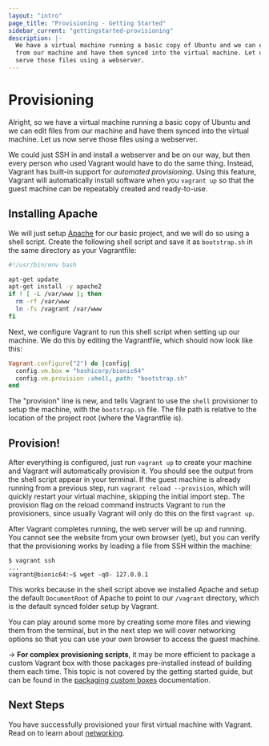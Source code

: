 ```yaml
---
layout: "intro"
page_title: "Provisioning - Getting Started"
sidebar_current: "gettingstarted-provisioning"
description: |-
  We have a virtual machine running a basic copy of Ubuntu and we can edit files
  from our machine and have them synced into the virtual machine. Let us now
  serve those files using a webserver.
---
```


# Provisioning

Alright, so we have a virtual machine running a basic copy of Ubuntu and
we can edit files from our machine and have them synced into the virtual machine.
Let us now serve those files using a webserver.

We could just SSH in and install a webserver and be on our way, but then
every person who used Vagrant would have to do the same thing. Instead,
Vagrant has built-in support for _automated provisioning_. Using this
feature, Vagrant will automatically install software when you `vagrant up`
so that the guest machine can be repeatably created and ready-to-use.

## Installing Apache

We will just setup [Apache](http://httpd.apache.org/) for our basic project,
and we will do so using a shell script. Create the following shell script
and save it as `bootstrap.sh` in the same directory as your Vagrantfile:

```bash
#!/usr/bin/env bash

apt-get update
apt-get install -y apache2
if ! [ -L /var/www ]; then
  rm -rf /var/www
  ln -fs /vagrant /var/www
fi
```

Next, we configure Vagrant to run this shell script when setting up
our machine. We do this by editing the Vagrantfile, which should now
look like this:

```ruby
Vagrant.configure("2") do |config|
  config.vm.box = "hashicorp/bionic64"
  config.vm.provision :shell, path: "bootstrap.sh"
end
```

The "provision" line is new, and tells Vagrant to use the `shell` provisioner
to setup the machine, with the `bootstrap.sh` file. The file path is relative
to the location of the project root (where the Vagrantfile is).

## Provision!

After everything is configured, just run `vagrant up` to create your
machine and Vagrant will automatically provision it. You should see
the output from the shell script appear in your terminal. If the guest
machine is already running from a previous step, run `vagrant reload --provision`,
which will quickly restart your virtual machine, skipping the initial
import step. The provision flag on the reload command instructs Vagrant to
run the provisioners, since usually Vagrant will only do this on the first
`vagrant up`.

After Vagrant completes running, the web server will be up and running.
You cannot see the website from your own browser (yet), but you can verify
that the provisioning works by loading a file from SSH within the machine:

```
$ vagrant ssh
...
vagrant@bionic64:~$ wget -qO- 127.0.0.1
```

This works because in the shell script above we installed Apache and
setup the default `DocumentRoot` of Apache to point to our `/vagrant`
directory, which is the default synced folder setup by Vagrant.

You can play around some more by creating some more files and viewing
them from the terminal, but in the next step we will cover networking
options so that you can use your own browser to access the guest machine.

-> **For complex provisioning scripts**, it may be more efficient to package a
custom Vagrant box with those packages pre-installed instead of building them
each time. This topic is not covered by the getting started guide, but can be
found in the [packaging custom boxes](/docs/boxes/base.html) documentation.

## Next Steps

You have successfully provisioned your first virtual machine with Vagrant. Read
on to learn about [networking](/intro/getting-started/networking.html).
